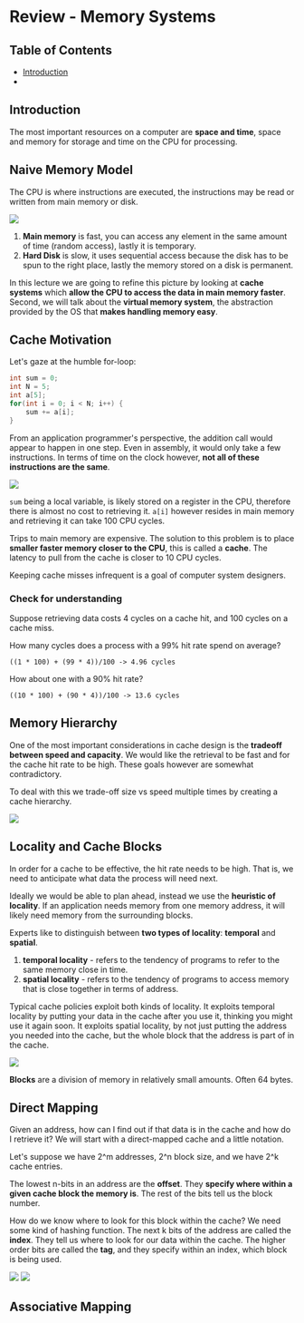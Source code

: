 # Review - Memory Systems

## Table of Contents
* [Introduction]()
* []()

## Introduction

The most important resources on a computer are **space and time**, space and memory for storage and time on the CPU for processing. 

## Naive Memory Model

The CPU is where instructions are executed, the instructions may be read or written from main memory or disk.

<img src="resources/review_memory_systems/naive_mem.png">

1. **Main memory** is fast, you can access any element in the same amount of time (random access), lastly it is temporary. 
2. **Hard Disk** is slow, it uses sequential access because the disk has to be spun to the right place, lastly the memory stored on a disk is permanent. 

In this lecture we are going to refine this picture by looking at **cache systems** which **allow the CPU to access the data in main memory faster**.  Second, we will talk about the **virtual memory system**, the abstraction provided by the OS that **makes handling memory easy**. 

## Cache Motivation

Let's gaze at the humble for-loop:
```c
int sum = 0;
int N = 5;
int a[5];
for(int i = 0; i < N; i++) {
    sum += a[i];
}
```

From an application programmer's perspective, the addition call would appear to happen in one step. Even in assembly, it would only take a few instructions. In terms of time on the clock however, **not all of these instructions are the same**.

<img src="resources/review_memory_systems/cache_motivation.png">

`sum` being a local variable, is likely stored on a register in the CPU, therefore there is almost no cost to retrieving it. `a[i]` however resides in main memory and retrieving it can take 100 CPU cycles. 

Trips to main memory are expensive. The solution to this problem is to place **smaller faster memory closer to the CPU**, this is called a **cache**. The latency to pull from the cache is closer to 10 CPU cycles. 

Keeping cache misses infrequent is a goal of computer system designers. 

### Check for understanding

Suppose retrieving data costs 4 cycles on a cache hit, and 100 cycles on a cache miss. 

How many cycles does a process with a 99% hit rate spend on average?

`((1 * 100) + (99 * 4))/100 -> 4.96 cycles`

How about one with a 90% hit rate?

`((10 * 100) + (90 * 4))/100 -> 13.6 cycles`

## Memory Hierarchy

One of the most important considerations in cache design is the **tradeoff between speed and capacity**. We would like the retrieval to be fast and for the cache hit rate to be high. These goals however are somewhat contradictory.

To deal with this we trade-off size vs speed multiple times by creating a cache hierarchy. 

<img src="resources/review_memory_systems/cache_heirarchy.png">

## Locality and Cache Blocks

In order for a cache to be effective, the hit rate needs to be high. That is, we need to anticipate what data the process will need next.

Ideally we would be able to plan ahead, instead we use the **heuristic of locality**. If an application needs memory from one memory address, it will likely need memory from the surrounding blocks. 

Experts like to distinguish between **two types of locality**: **temporal** and **spatial**. 

1. **temporal locality** - refers to the tendency of programs to refer to the same memory close in time. 
2. **spatial locality** - refers to the tendency of programs to access memory that is close together in terms of address.

Typical cache policies exploit both kinds of locality. It exploits temporal locality by putting your data in the cache after you use it, thinking you might use it again soon. It exploits spatial locality, by not just putting the address you needed into the cache, but the whole block that the address is part of in the cache. 

<img src="resources/review_memory_systems/spatial_locality.png">

**Blocks** are a division of memory in relatively small amounts. Often 64 bytes.

## Direct Mapping

Given an address, how can I find out if that data is in the cache and how do I retrieve it? We will start with a direct-mapped cache and a little notation.

Let's suppose we have 2^m addresses, 2^n block size, and we have 2^k cache entries.

The lowest n-bits in an address are the **offset**. They **specify where within a given cache block the memory is**. The rest of the bits tell us the block number. 

How do we know where to look for this block within the cache? We need some kind of hashing function. The next k bits of the address are called the **index**. They tell us where to look for our data within the cache. The higher order bits are called the **tag**, and they specify within an index, which block is being used.

<img src="resources/review_memory_systems/direct_mapping.png">

<img src="resources/review_memory_systems/memory_quiz.png">

## Associative Mapping